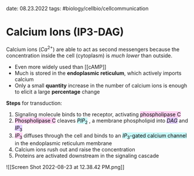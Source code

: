 date: 08.23.2022
tags:   #biology/cellbio/cellcommunication 
# Calcium Ions (IP3-DAG)
Calcium ions ($Ca^{2+}$) are able to act as second messengers because the concentration inside the cell (cytoplasm) is *much lower* than outside.
- Even more widely used than [[cAMP]]
- Much is stored in the **endoplasmic reticulum**, which actively imports calcium
- Only a small **quantity** increase in the number of calcium ions is enough to elicit a large **percentage** change

**Steps** for transduction:
1. Signaling molecule binds to the receptor, activating <mark style="background: #FFB8EBA6;">phospholipase C</mark> 
2. <mark style="background: #FFB8EBA6;">Phospholipase C</mark> cleaves <mark style="background: #ABF7F7A6;">$PIP_2$</mark> , a membrane phospholipid into <mark style="background: #D2B3FFA6;">$DAG$</mark> and <mark style="background: #D2B3FFA6;">$IP_3$</mark> 
3. <mark style="background: #FFB8EBA6;">$IP_3$</mark> diffuses through the cell and binds to an <mark style="background: #ABF7F7A6;">$IP_3$-gated calcium channel</mark> in the endoplasmic reticulum membrane
4. Calcium ions rush out and raise the concentration
5. Proteins are activated downstream in the signaling cascade

![[Screen Shot 2022-08-23 at 12.38.42 PM.png]]